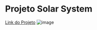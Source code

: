 # Projeto Solar System

[Link do Projeto]([https://aysllanferreira.github.io/Projeto-11-Shopping-Cart/](https://solar-system-five-beta.vercel.app/))
![image](https://user-images.githubusercontent.com/64482847/218308905-b8ef9af7-1603-4b23-9da8-9cddaed9ad20.png)
